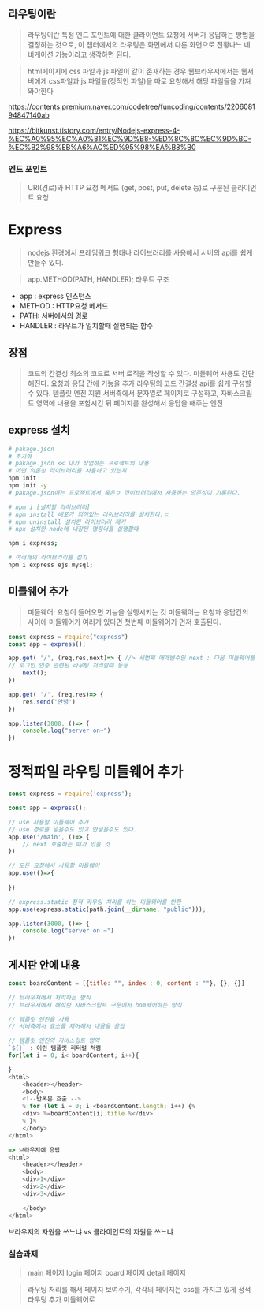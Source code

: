 ## 라우팅이란 
> 라우팅이란 특정 엔드 포인트에 대한 클라이언트 요청에 서버가 응답하는 방법을 결정하는 것으로, 이 챕터에서의 라우팅은 화면에서 다른 화면으로 전홯나느 네비게이션 기능이라고 생각하면 된다.

> html페이지에  css 파일과 js 파일이 같이 존재하는 경우 웹브라우저에서는 웹서버에게 css파일과 js 파일들(정적인 파일)을 따로 요청해서 해당 파일들을 가져와야한다

https://contents.premium.naver.com/codetree/funcoding/contents/220608194847140ab

https://bitkunst.tistory.com/entry/Nodejs-express-4-%EC%A0%95%EC%A0%81%EC%9D%B8-%ED%8C%8C%EC%9D%BC-%EC%B2%98%EB%A6%AC%ED%95%98%EA%B8%B0


### 엔드 포인트
> URI(경로)와 HTTP 요청 메서드 (get, post, put, delete 등)로 구분된 클라이언트 요청


# Express
> nodejs 환경에서 프레임워크 형태나 라이브러리를 사용해서 
> 서버의 api를 쉽게 만들수 있다.

> app.METHOD(PATH, HANDLER); 라우트 구조
- app : express 인스턴스
- METHOD : HTTP요청 메서드
- PATH: 서버에서의 경로
- HANDLER : 라우트가 일치할때 실행되는 함수

## 장점
> 코드의 간결성 최소의 코드로 서버 로직을 작성할 수 있다.
> 미들웨어 사용도 간단해진다. 요청과 응답 간에 기능을 추가
> 라우팅의 코드 간결성 api를 쉽게 구성할 수 있다.
> 템플릿 엔진 지원 서버측에서 문자열로 페이지로 구성하고, 자바스크립트 영역에 내용을 포함시킨 뒤 페이지를 완성해서 응답을 해주는 엔진

## express 설치
```sh
# pakage.json 
# 초기화
# pakage.json << 내가 작업하는 프로젝트의 내용
# 어떤 의존성 라이브러리를 사용하고 있는지
npm init
npm init -y 
# pakage.json에는 프로젝트에서 혹은ㅇ 라이브러리에서 사용하는 의존성이 기록된다.

# npm i [설치할 라이브러리]
# npm install 배포가 되어있는 라이브러리를 설치한다.ㄷ
# npm uninstall 설치한 라이브러리 제거
# npx 설치한 node에 내장된 명령어를 실행할때

npm i express;

# 여러개의 라이브러리를 설치
npm i express ejs mysql;

```
## 미들웨어 추가
> 미들웨어: 요청이 들어오면 기능을 실행시키는 것 
> 미들웨어는 요청과 응답간의 사이에 
> 미들웨어가 여러개 있다면 첫번째 미들웨어가 먼저 호출된다.
```js
const express = require("express")
const app = express();

app.get( '/', (req,res,next)=> { //> 세번째 매개변수인 next : 다음 미들웨어를 호출
// 로그인 인증 관련된 라우팅 처리할때 등등
    next();
})

app.get( '/', (req,res)=> {
    res.send('안녕')
})

app.listen(3000, ()=> {
    console.log("server on~")
})

```

# 정적파일 라우팅 미들웨어 추가

```js
const express = require('express');

const app = express();

// use 사용할 미들웨어 추가
// use 경로를 넣을수도 있고 안넣을수도 있다.
app.use('/main', ()=> {
    // next 호출하는 때가 있을 것
})

// 모든 요청에서 사용할 미들웨어
app.use(()=>{
    
})

// express.static 정적 라우팅 처리를 하는 미들웨어를 반환
app.use(express.static(path.join(__dirname, "public")));

app.listen(3000, ()=> {
    console.log("server on ~")
})
```

## 게시판 안에 내용
```js
const boardContent = [{title: "", index : 0, content : ""}, {}, {}]

// 브라우저에서 처리하는 방식
// 브라우저에서 해석한 자바스크립트 구문에서 bom제어하는 방식

// 템플릿 엔진을 사용
// 서버측에서 요소를 제어해서 내용을 응답

// 템플릿 엔진의 자바스립트 영역
`${}` : 이런 템플릿 리터럴 처럼 
for(let i = 0; i< boardContent; i++){

}
<html>
    <header></header>
    <body>
    <!--반복문 호출 -->
    % for (let i = 0; i <boardContent.length; i++) {%
    <div> %=boardContent[i].title %</div>
    % }%
    </body>
</html>

=> 브라우저에 응답
<html>
    <header></header>
    <body>
    <div>1</div>
    <div>2</div>
    <div>3</div>

    </body>
</html>

```

브라우저의 자원을 쓰느냐 vs 클라이언트의 자원을 쓰느냐

### 실습과제
> main 페이지
> login 페이지
> board 페이지
> detail 페이지

> 라우팅 처리를 해서 페이지 보여주기, 각각의 페이지는 css를 가지고 있게 정적 라우팅 추가 미들웨어로